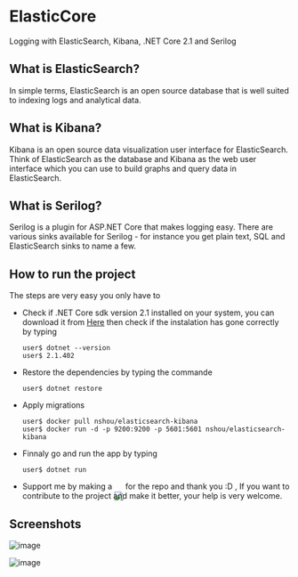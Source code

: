# ElasticCore
Logging with ElasticSearch, Kibana, .NET Core 2.1 and Serilog

## What is ElasticSearch?
In simple terms, ElasticSearch is an open source database that is well suited to indexing logs and analytical data.
## What is Kibana?
Kibana is an open source data visualization user interface for ElasticSearch. Think of ElasticSearch as the database and Kibana as the web user interface which you can use to build graphs and query data in ElasticSearch.
## What is Serilog?
Serilog is a plugin for ASP.NET Core that makes logging easy. There are various sinks available for Serilog - for instance you get plain text, SQL and ElasticSearch sinks to name a few.

## How to run the project
The steps are very easy you only have to
* Check if .NET Core sdk version 2.1 installed on your system, you can download it from [Here](https://www.microsoft.com/net/download/dotnet-core/2.1) then check if the instalation has gone correctly by typing
      
      user$ dotnet --version
      user$ 2.1.402
* Restore the dependencies by typing the commande
  
      user$ dotnet restore
* Apply migrations

      user$ docker pull nshou/elasticsearch-kibana
      user$ docker run -d -p 9200:9200 -p 5601:5601 nshou/elasticsearch-kibana
* Finnaly go and run the app by typing

      user$ dotnet run
* Support me by making a <img style="margin-bottom: -20px;" src="https://user-images.githubusercontent.com/24621701/44811262-193e6e00-abcc-11e8-8e61-e52d8c78d5c9.png" /> for the repo and thank you :D , If you want to contribute to the project and make it better, your help is very welcome. 

## Screenshots
![image](https://user-images.githubusercontent.com/24621701/46341959-9c0d7b00-c607-11e8-8d57-3d5f785980be.png)

![image](https://user-images.githubusercontent.com/24621701/46341903-71232700-c607-11e8-90e9-dafdc52e743b.png)



